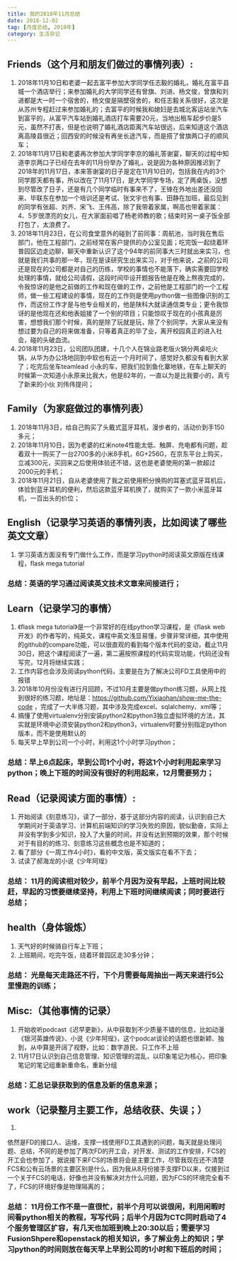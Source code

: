 ```yaml
---
title: 我的2018年11月总结
date: 2018-12-02
tag: [月度总结, 2018年]
category: 生活杂记
---
```


## Friends（这个月和朋友们做过的事情列表）:
1. 2018年11月10日和老婆一起去富平参加大学同学任志毅的婚礼，婚礼在富平县城一个酒店举行；来参加婚礼的大学同学还有曾旗、刘进、杨文俊，曾旗和刘进都是大一时一个宿舍的，杨文俊是隔壁宿舍的，和任志毅关系很好，这次是从苏州专程赶过来参加婚礼的；去富平的时候我和媳妇是去城北客运站坐汽车到富平的，从富平汽车站到婚礼酒店打车需要20元，当地出租车起步价是5元，虽然不打表，但是也说明了婚礼酒店距离汽车站很远，后来知道这个酒店离高陵县很近；回西安的时候没有再坐长途汽车，而是搭了曾旗两口子的顺风车；
2. 2018年11月17日和老婆再次参加大学同学李京的婚礼答谢宴，聊天的过程中知道李京两口子已经在去年的11月份举办了婚礼，说是因为各种原因推迟到了2018年的11月17日，本来答谢宴的日子是定在11月10日的，包括我在内的3个同学那天都有事，所以改在了11月17日，是大学同学专场，定了两桌饭，没想到尽管改了日子，还是有几个同学临时有事来不了，王锋在外地出差还没回来、毕联东在参加一个培训还是考试、张文宇也有事、田静在加班，最后见到的同学有张超、刘齐、宋飞、王伟高，除了我带着家属，啊高也带着家属：4、5岁很漂亮的女儿，在大家面前唱了杨老师教的歌；结束时另一桌子饭全部打包了，太浪费了。
3.  2018年11月23日，在公司食堂意外的碰到了前同事：周航池，当时我在售后部门，他在工程部门，之前经常在客户提供的办公室见面；吃完饭一起绕着环普园区边走边聊，聊天中重新认识了这个94年的前同事大三时就出来实习，也就是我们共事的那一年，现在是读研究生出来实习，对于他来说，之前的公司还是现在的公司都是对自己的历练，学校的事情也不能落下，确实需要回学校处理的事情，就给公司请假，这段时间毕设开题报告他是在晚上熬夜完成的，令我惊讶的是他之前做的工作和现在做的工作，之前他是工程部门的一个工程师，做一些工程建设的事情，现在的工作则是使用python做一些图像识别的工作，而这份工作才是与他专业相关的，他是陕科大就读通信类专业；更令我惊讶的是他现在还和他表姐接了一个别的项目；只能惊叹于现在的小孩真是厉害，想想我们那个时候，真的是除了玩就是玩，除了个别同学，大家从来没有想过要为自己的将来做准备，只等着真正的毕了业，离开校园真正的进入社会，碰的头破血流。
4. 2018年11月23日，公司团队团建，十几个人在锦业路老版火锅分两桌吃火锅，从华为办公场地回到中软也有近一个月时间了，感觉好久都没有看到大家了；吃完后坐车teamlead 小永的车，把我们拉到鱼化寨地铁，在车上聊天的时候第一次知道小永原来比我大，他是82年的，一直以为是比我要小的，真亏了新来的小伙 刘伟伟提问；



## Family（为家庭做过的事情列表）
1. 2018年11月3日，给自己购买了头戴式蓝牙耳机，漫步者的，活动价到手150多元；
2. 2018年11月10日，因为老婆的红米note4性能太低、触屏、充电都有问题，趁着双十一购买了一台2700多的小米8手机，6G+256G，在京东平台上购买，立减300元，买回来之后使用体验还不错，这也是老婆使用的第一款超过2000元的手机；
3. 2018年11月21日，自从老婆使用了我之前使用积分换购的耳塞式蓝牙耳机后，体验到蓝牙耳机的便利，然后这款蓝牙耳机换了，就购买了一款小米蓝牙耳机，一百出头的价位；




## English（记录学习英语的事情列表，比如阅读了哪些英文文章）
1. 学习英语方面没有专门做什么工作，而是学习python时阅读英文原版在线课程，flask mega tutorial


### 总结：英语的学习通过阅读英文技术文章来间接进行；


## Learn（记录学习的事情）
1. 《flask mega tutorial》是一个非常好的在线python学习课程，是《flask web开发》的作者写的，纯英文，课程中英文浅显易懂，步骤非常详细，其中使用的github的compare功能，可以很直观的看到每个版本代码的变动，截止11月30日，把这个课程阅读了一遍，第二遍按照课程的代码实现功能，代码还没有写完，12月将继续实践；
2. 工作内容也会涉及阅读python代码，主要是在为了解决公司FD工具使用中的报错
3. 2018年10月份没有进行月回顾，不过10月主要是做python练习题，从网上找到很好的练习题，地址是：https://github.com/Yixiaohan/show-me-the-code ，完成了一大半练习题，其中涉及完成excel、sqlalchemy、xml等；
4. 搞懂了使用virtualenv分别安装python2和python3独立虚拟环境的方法，其实就是环境中必须安装python2和python3，virtualenv时要分别指定python版本，而不是使用默认的
5. 每天早上早到公司一个小时，利用这1个小时学习python；


### 总结：早上6点起床，早到公司1个小时，将这1个小时利用起来学习python；晚上下班的时间没有很好的利用起来，12月需要努力；

## Read（记录阅读方面的事情）:
1.  开始阅读《刻意练习》，读了一部分，基于这部分内容的阅读，认识到自己大学期间对于英语学习、计算机前端知识的学习失败的原因，貌似勤奋，实际上并没有学到多少知识，投入了大量的时间，并没有达到预期的效果，那个时候对于有目的的练习、刻意练习这些概念也是不知道的；
2. 看了部分《一周工作4小时》，看的中文版，英文版实在看不下去；
3. 试读了郝海龙的小说《少年阿珵》


### 总结： 11月的阅读相对较少，前半个月因为没有早起，上班时间比较赶，早起的习惯要继续坚持，利用上下班时间继续阅读；同时要进行总结；

## health（身体锻炼）
1. 天气好的时候骑自行车上下班；
2. 上班期间，吃完午饭，绕着环普园区走30多分钟；


### 总结： 光是每天走路还不行，下个月需要每周抽出一两天来进行5公里慢跑的训练；


## Misc:（其他事情的记录）
1. 开始收听podcast《迟早更新》，从中获取到不少质量不错的信息，比如动漫《银河英雄传说》、小说《少年阿珵》，这个podcat谈论的话题也很新颖、独到，从中算是开阔了视野，比如：数字游民、只工作不上班
2. 11月17日认识到自己信息管理、知识管理的混乱，以印象笔记为核心，把印象笔记的笔记组重新重命名，重新分组


### 总结：汇总记录获取到的信息及新的信息来源；


## work（记录整月主要工作，总结收获、失误；）
1. 
依然是FD的接口人、运维，支撑一线使用FD工具遇到的问题，每天就是处理问题、总结，不同的是参加了两次FD的开工会，对开发、测试的工作安排，FCS的开工会也参加了，据说接下来FCS的场景将会是主要工作，尽管我现在还不清楚FCS和公有云场景的主要区别是什么，因为我从8月份接手支撑FD以来，仅接到过一个关于FCS的电话，好像也并没有解决对方什么问题，因为FCS的环境完全看不了，FCS的环境好像是物理隔离的；


### 总结： 11月份工作不是一直很忙，前半个月可以说很闲，利用闲暇时间看python相关的教程，写写代码；后半个月因为CTC同时启动了4个服务管理区扩容，有几天也加班到晚上20:30以后；需要学习FusionShpere和openstack的相关知识，多了解业务上的知识；学习python的时间则放在每天早上早到公司的1小时和下班后的时间；